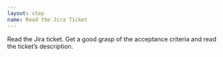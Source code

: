```yaml
---
layout: step
name: Read the Jira Ticket
---
```

Read the Jira ticket. Get a good grasp of the acceptance criteria and read the ticket’s description.